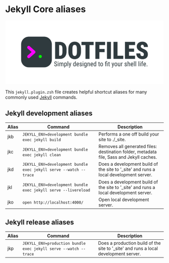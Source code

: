 # Jekyll Core aliases

![Banner representing the Dotfiles Library](/assets/dotfiles.svg)

This `jekyll.plugin.zsh` file creates helpful shortcut aliases for many commonly
used [Jekyll](https://jekyllrb.com/) commands.

## Jekyll development aliases

| Alias | Command | Description |
| ----- | ----- | ----- |
| jkb | `JEKYLL_ENV=development bundle exec jekyll build` | Performs a one off build your site to ./_site. |
| jkc | `JEKYLL_ENV=development bundle exec jekyll clean` | Removes all generated files: destination folder, metadata file, Sass and Jekyll caches. |
| jkd | `JEKYLL_ENV=development bundle exec jekyll serve --watch --trace` | Does a development build of the site to '_site' and runs a local development server. |
| jkl | `JEKYLL_ENV=development bundle exec jekyll serve --livereload` | Does a development build of the site to '_site' and runs a local development server. |
| jko | `open http://localhost:4000/` | Open local development server. |

## Jekyll release aliases

| Alias | Command | Description |
| ----- | ----- | ----- |
| jkp | `JEKYLL_ENV=production bundle exec jekyll serve --watch --trace` | Does a production build of the site to '_site' and runs a local development server.|
